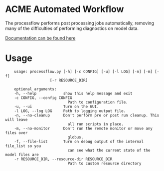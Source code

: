 # ACME Automated Workflow

The processflow performs post processing jobs automatically, removing many of the difficulties of performing 
diagnostics on model data. 

[Documentation can be found here](https://acme-climate.github.io/acme_processflow/docs/html/index.html)


# Usage<a name="usage"></a>

        usage: processflow.py [-h] [-c CONFIG] [-u] [-l LOG] [-n] [-m] [-f]
                        [-r RESOURCE_DIR]

        optional arguments:
        -h, --help            show this help message and exit
        -c CONFIG, --config CONFIG
                                Path to configuration file.
        -u, --ui              Turn on the GUI.
        -l LOG, --log LOG     Path to logging output file.
        -n, --no-cleanup      Don't perform pre or post run cleanup. This will leave
                                all run scripts in place.
        -m, --no-monitor      Don't run the remote monitor or move any files over
                                globus.
        -f, --file-list       Turn on debug output of the internal file_list so you
                                can see what the current state of the model files are
        -r RESOURCE_DIR, --resource-dir RESOURCE_DIR
                                Path to custom resource directory
